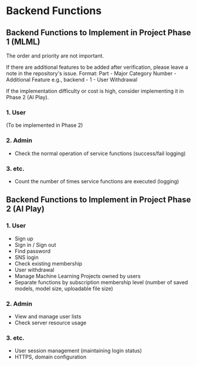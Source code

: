 # Backend Functions

## Backend Functions to Implement in Project Phase 1 (MLML)

The order and priority are not important.

If there are additional features to be added after verification, please leave a note in the repository's issue.
Format: Part - Major Category Number - Additional Feature
e.g., backend - 1 - User Withdrawal

If the implementation difficulty or cost is high, consider implementing it in Phase 2 (AI Play).

### 1. User

(To be implemented in Phase 2)

### 2. Admin

- Check the normal operation of service functions (success/fail logging)

### 3. etc.

- Count the number of times service functions are executed (logging)

## Backend Functions to Implement in Project Phase 2 (AI Play)

### 1. User

- Sign up
- Sign in / Sign out
- Find password
- SNS login
- Check existing membership
- User withdrawal
- Manage Machine Learning Projects owned by users
- Separate functions by subscription membership level (number of saved models, model size, uploadable file size)

### 2. Admin

- View and manage user lists
- Check server resource usage

### 3. etc.

- User session management (maintaining login status)
- HTTPS, domain configuration
